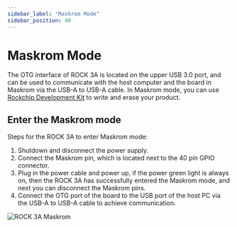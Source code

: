 ```yaml
---
sidebar_label: "Maskrom Mode"
sidebar_position: 40
---
```


# Maskrom Mode

The OTG interface of ROCK 3A is located on the upper USB 3.0 port, and can be used to communicate with the host computer and the board in Maskrom via the USB-A to USB-A cable.
In Maskrom mode, you can use [Rockchip Development Kit](/general-tutorial/rksdk) to write and erase your product.

## Enter the Maskrom mode

Steps for the ROCK 3A to enter Maskrom mode:

1. Shutdown and disconnect the power supply.
2. Connect the Maskrom pin, which is located next to the 40 pin GPIO connector.
3. Plug in the power cable and power up, if the power green light is always on, then the ROCK 3A has successfully entered the Maskrom mode, and next you can disconnect the Maskrom pins.
4. Connect the OTG port of the board to the USB port of the host PC via the USB-A to USB-A cable to achieve communication.

![ROCK 3A Maskrom](/img/rock3/3a/rock3a-maskrom.webp)
